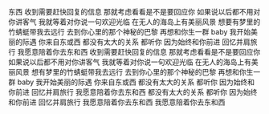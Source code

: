 东西
收到需要赶快回复的信息
那就考虑看看是不是要回应你
如果说以后都不用对你讲客气
我就等着对你说一句欢迎光临
在无人的海岛上有美丽风景
想要有梦里的竹蜻蜓带我去远行
去到你心里的那个神秘的巴黎
再想和你生一群 baby
我开始美丽的际遇
你来自东或西
都没有太大的关系
都听你
因为始终和你前进
回忆并肩旅行
我愿意陪着你去东和西
收到需要赶快回复的信息
那就考虑看看是不是要回应你
如果说以后都不用对你讲客气
我就等着对你说一句欢迎光临
在无人的海岛上有美丽风景
想有梦里的竹蜻蜓带我去远行
去到你心里的那个神秘的巴黎
再想和你生一群 baby
我开始美丽的际遇
你来自东或西
都没有太大的关系
都听你
因为始终和你前进
回忆并肩旅行
我愿意陪着你去东和西
都没有太大的关系
都听你
因为始终和你前进
回忆并肩旅行
我愿意陪着你去东和西
我愿意陪着你去东和西

